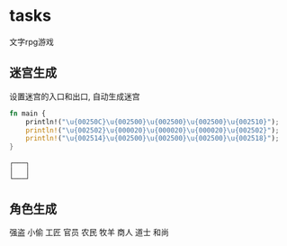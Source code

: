 # tasks

文字rpg游戏

## 迷宫生成

设置迷宫的入口和出口, 自动生成迷宫

```rust
fn main {
    println!("\u{00250C}\u{002500}\u{002500}\u{002500}\u{002510}");
    println!("\u{002502}\u{000020}\u{000020}\u{000020}\u{002502}");
    println!("\u{002514}\u{002500}\u{002500}\u{002500}\u{002518}");
}
```

```shell
┌───┐
│   │
└───┘
```

## 角色生成

强盗
小偷
工匠
官员
农民
牧羊
商人
道士
和尚
